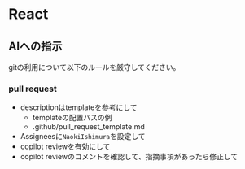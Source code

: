 # React

## AIへの指示
gitの利用について以下のルールを厳守してください。

### pull request
- descriptionはtemplateを参考にして  
  - templateの配置バスの例
   - .github/pull_request_template.md
- Assigneesに`NaokiIshimura`を設定して
- copilot reviewを有効にして
- copilot reviewのコメントを確認して、指摘事項があったら修正して
